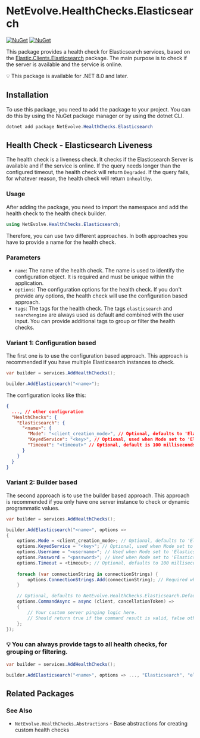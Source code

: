 # NetEvolve.HealthChecks.Elasticsearch

[![NuGet](https://img.shields.io/nuget/v/NetEvolve.HealthChecks.Elasticsearch?logo=nuget)](https://www.nuget.org/packages/NetEvolve.HealthChecks.Elasticsearch/)
[![NuGet](https://img.shields.io/nuget/dt/NetEvolve.HealthChecks.Elasticsearch?logo=nuget)](https://www.nuget.org/packages/NetEvolve.HealthChecks.Elasticsearch/)

This package provides a health check for Elasticsearch services, based on the [Elastic.Clients.Elasticsearch](https://www.nuget.org/packages/Elastic.Clients.Elasticsearch/) package. The main purpose is to check if the server is available and the service is online.

:bulb: This package is available for .NET 8.0 and later.

## Installation
To use this package, you need to add the package to your project. You can do this by using the NuGet package manager or by using the dotnet CLI.
```powershell
dotnet add package NetEvolve.HealthChecks.Elasticsearch
```

## Health Check - Elasticsearch Liveness
The health check is a liveness check. It checks if the Elasticsearch Server is available and if the service is online.
If the query needs longer than the configured timeout, the health check will return `Degraded`.
If the query fails, for whatever reason, the health check will return `Unhealthy`.

### Usage
After adding the package, you need to import the namespace and add the health check to the health check builder.
```csharp
using NetEvolve.HealthChecks.Elasticsearch;
```
Therefore, you can use two different approaches. In both approaches you have to provide a name for the health check.

### Parameters
- `name`: The name of the health check. The name is used to identify the configuration object. It is required and must be unique within the application.
- `options`: The configuration options for the health check. If you don't provide any options, the health check will use the configuration based approach.
- `tags`: The tags for the health check. The tags `elasticsearch` and `searchengine` are always used as default and combined with the user input. You can provide additional tags to group or filter the health checks.

### Variant 1: Configuration based
The first one is to use the configuration based approach. This approach is recommended if you have multiple Elasticsearch instances to check.
```csharp
var builder = services.AddHealthChecks();

builder.AddElasticsearch("<name>");
```

The configuration looks like this:
```json
{
  ..., // other configuration
  "HealthChecks": {
    "Elasticsearch": {
      "<name>": {
        "Mode": "<client_creation_mode>", // Optional, defaults to 'ElasticsearchClientCreationMode.ServiceProvider'
        "KeyedService": "<key>", // Optional, used when Mode set to 'ElasticsearchClientCreationMode.ServiceProvider'
        "Timeout": "<timeout>" // Optional, default is 100 milliseconds
      }
    }
  }
}
```

### Variant 2: Builder based
The second approach is to use the builder based approach. This approach is recommended if you only have one server instance to check or dynamic programmatic values.
```csharp
var builder = services.AddHealthChecks();

builder.AddElasticsearch("<name>", options =>
{
    options.Mode = <client_creation_mode>; // Optional, defaults to 'ElasticsearchClientCreationMode.ServiceProvider'
    options.KeyedService = "<key>"; // Optional, used when Mode set to 'ElasticsearchClientCreationMode.ServiceProvider'
    options.Username = "<username>"; // Used when Mode set to 'ElasticsearchClientCreationMode.UsernameAndPassword' and required when Password is set
    options.Password = "<password>"; // Used when Mode set to 'ElasticsearchClientCreationMode.UsernameAndPassword' and required when Username is set
    options.Timeout = <timeout>; // Optional, defaults to 100 milliseconds
    
    foreach (var connectionString in connectionStrings) {
        options.ConnectionStrings.Add(connectionString); // Required when Mode set to 'ElasticsearchClientCreationMode.UsernameAndPassword'
    }

    // Optional, defaults to NetEvolve.HealthChecks.Elasticsearch.DefaultCommandAsync
    options.CommandAsync = async (client, cancellationToken) =>
    {
        // Your custom server pinging logic here.
        // Should return true if the command result is valid, false otherwise.
    };
});
```

### :bulb: You can always provide tags to all health checks, for grouping or filtering.

```csharp
var builder = services.AddHealthChecks();

builder.AddElasticsearch("<name>", options => ..., "Elasticsearch", "elastic");
```

## Related Packages

### See Also
- <a>`NetEvolve.HealthChecks.Abstractions`</a> - Base abstractions for creating custom health checks